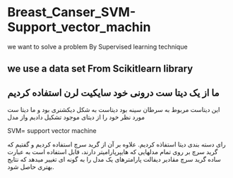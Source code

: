 # Breast_Canser_SVM-Support_vector_machin
we want to solve a problem By  Supervised learning technique 

## we use a data set From Scikitlearn library
## ما از یک دیتا ست درونی خود سایکیت لرن استفاده کردیم
این دیتاست مربوط به سرطان سینه بود
دیتاست به شکل دیکشنری بود و ما دیتا ست مورد نظر خود را از دیتای موجود 
تشکیل دادیم واز مدل

SVM= support vector machine

رای دسته بندی دیتا استفاذه کردیم. علاوه بر آن از گرید سرچ استفاده کردیم و گفتیم که گرید سرچ بر روی تمام مدلهایی که هایپرپارامیتر دارند، قابل استفاده است
به عبارت ساده گرید سرچ مقادیر دیفالت پارامترهای یک مدل را به گونه ای تغییر میدهد که نتایج بهتری حاصل شود.
